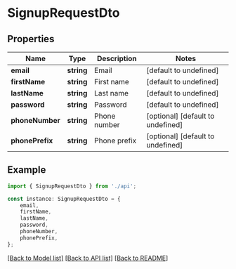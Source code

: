 # SignupRequestDto


## Properties

Name | Type | Description | Notes
------------ | ------------- | ------------- | -------------
**email** | **string** | Email | [default to undefined]
**firstName** | **string** | First name | [default to undefined]
**lastName** | **string** | Last name | [default to undefined]
**password** | **string** | Password | [default to undefined]
**phoneNumber** | **string** | Phone number | [optional] [default to undefined]
**phonePrefix** | **string** | Phone prefix | [optional] [default to undefined]

## Example

```typescript
import { SignupRequestDto } from './api';

const instance: SignupRequestDto = {
    email,
    firstName,
    lastName,
    password,
    phoneNumber,
    phonePrefix,
};
```

[[Back to Model list]](../README.md#documentation-for-models) [[Back to API list]](../README.md#documentation-for-api-endpoints) [[Back to README]](../README.md)
